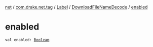 [net](../../../index.md) / [com.drake.net.tag](../../index.md) / [Label](../index.md) / [DownloadFileNameDecode](index.md) / [enabled](./enabled.md)

# enabled

`val enabled: `[`Boolean`](https://kotlinlang.org/api/latest/jvm/stdlib/kotlin/-boolean/index.html)